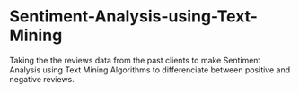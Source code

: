 # Sentiment-Analysis-using-Text-Mining
Taking the the reviews data from the past clients to make Sentiment Analysis using Text Mining Algorithms to differenciate between positive and negative reviews.
